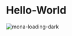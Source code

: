 # Hello-World

![mona-loading-dark](https://user-images.githubusercontent.com/92473059/158694417-49a9a109-dc5a-43cc-aa87-08fd46cc08c1.gif)
